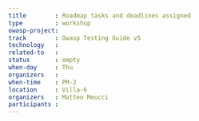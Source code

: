 ```yaml
---
title        : Roadmap tasks and deadlines assigned
type         : workshop
owasp-project: 
track        : Owasp Testing Guide v5
technology   :
related-to   :
status       : empty
when-day     : Thu
organizers   : 
when-time    : PM-2
location     : Villa-6
organizers   : Matteo Meucci
participants : 
---
```


